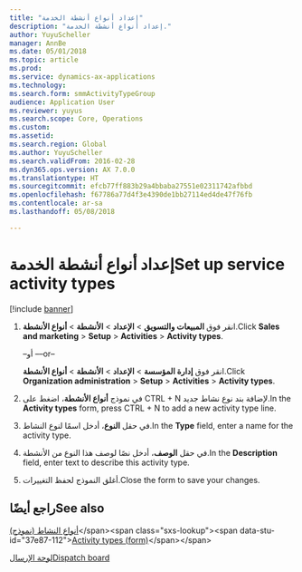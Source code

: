 ```yaml
---
title: "إعداد أنواع أنشطة الخدمة"
description: "إعداد أنواع أنشطة الخدمة."
author: YuyuScheller
manager: AnnBe
ms.date: 05/01/2018
ms.topic: article
ms.prod: 
ms.service: dynamics-ax-applications
ms.technology: 
ms.search.form: smmActivityTypeGroup
audience: Application User
ms.reviewer: yuyus
ms.search.scope: Core, Operations
ms.custom: 
ms.assetid: 
ms.search.region: Global
ms.author: YuyuScheller
ms.search.validFrom: 2016-02-28
ms.dyn365.ops.version: AX 7.0.0
ms.translationtype: HT
ms.sourcegitcommit: efcb77ff883b29a4bbaba27551e02311742afbbd
ms.openlocfilehash: f67786a77d4f3e4390de1bb27114ed4de47f76fb
ms.contentlocale: ar-sa
ms.lasthandoff: 05/08/2018

---
```



# <a name="set-up-service-activity-types"></a><span data-ttu-id="37e87-103">إعداد أنواع أنشطة الخدمة</span><span class="sxs-lookup"><span data-stu-id="37e87-103">Set up service activity types</span></span> 

[!include [banner](../includes/banner.md)]


1.  <span data-ttu-id="37e87-104">انقر فوق **المبيعات والتسويق** \> **الإعداد** \> **الأنشطة** \> **أنواع الأنشطة**.</span><span class="sxs-lookup"><span data-stu-id="37e87-104">Click **Sales and marketing** \> **Setup** \> **Activities** \> **Activity types**.</span></span>
    
    <span data-ttu-id="37e87-105">–أو –</span><span class="sxs-lookup"><span data-stu-id="37e87-105">–or–</span></span>
    
    <span data-ttu-id="37e87-106">انقر فوق **إدارة المؤسسة** \> **الإعداد** \> **الأنشطة** \> **أنواع الأنشطة**.</span><span class="sxs-lookup"><span data-stu-id="37e87-106">Click **Organization administration** \> **Setup** \> **Activities** \> **Activity types**.</span></span>

2.  <span data-ttu-id="37e87-107">في نموذج **أنواع الأنشطة**، اضغط على CTRL + N لإضافة بند نوع نشاط جديد.</span><span class="sxs-lookup"><span data-stu-id="37e87-107">In the **Activity types** form, press CTRL + N to add a new activity type line.</span></span>

3.  <span data-ttu-id="37e87-108">في حقل **النوع**، أدخل اسمًا لنوع النشاط.</span><span class="sxs-lookup"><span data-stu-id="37e87-108">In the **Type** field, enter a name for the activity type.</span></span>

4.  <span data-ttu-id="37e87-109">في حقل **الوصف**، أدخل نصًا لوصف هذا النوع من الأنشطة.</span><span class="sxs-lookup"><span data-stu-id="37e87-109">In the **Description** field, enter text to describe this activity type.</span></span>

5.  <span data-ttu-id="37e87-110">أغلق النموذج لحفظ التغييرات.</span><span class="sxs-lookup"><span data-stu-id="37e87-110">Close the form to save your changes.</span></span>

## <a name="see-also"></a><span data-ttu-id="37e87-111">راجع أيضًا</span><span class="sxs-lookup"><span data-stu-id="37e87-111">See also</span></span>

<span data-ttu-id="37e87-112">[أنواع النشاط (نموذج)](https://technet.microsoft.com/en-us/library/aa583718\(v=ax.60\))</span><span class="sxs-lookup"><span data-stu-id="37e87-112">[Activity types (form)](https://technet.microsoft.com/en-us/library/aa583718\(v=ax.60\))</span></span>

[<span data-ttu-id="37e87-113">لوحة الإرسال</span><span class="sxs-lookup"><span data-stu-id="37e87-113">Dispatch board</span></span>](dispatch-board.md)

  



